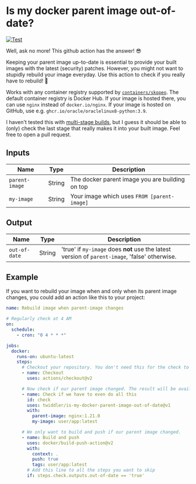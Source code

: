 # Is my docker parent image out-of-date?

[![Test](https://github.com/twiddler/is-my-docker-parent-image-out-of-date/actions/workflows/test.yml/badge.svg)](https://github.com/twiddler/is-my-docker-parent-image-out-of-date/actions/workflows/test.yml)

Well, ask no more! This github action has the answer! :sunglasses:

Keeping your parent image up-to-date is essential to provide your built images with the latest (security) patches. However, you might not want to stupidly rebuild your image everyday. Use this action to check if you really have to rebuild! :partying_face:

Works with any container registry supported by [`containers/skopeo`](https://github.com/containers/skopeo). The default container registry is Docker Hub. If your image is hosted there, you can use `nginx` instead of `docker.io/nginx`. If your image is hosted on GitHub, use e.g. `ghcr.io/oracle/oraclelinux8-python:3.9`.

I haven't tested this with [multi-stage builds](https://docs.docker.com/develop/develop-images/multistage-build/), but I guess it should be able to (only) check the last stage that really makes it into your built image. Feel free to open a pull request.

## Inputs

| Name           | Type   | Description                                     |
| -------------- | ------ | ----------------------------------------------- |
| `parent-image` | String | The docker parent image you are building on top |
| `my-image`     | String | Your image which uses `FROM [parent-image]`     |

## Output

| Name          | Type   | Description                                                                                    |
| ------------- | ------ | ---------------------------------------------------------------------------------------------- |
| `out-of-date` | String | 'true' if `my-image` does **not** use the latest version of `parent-image`, 'false' otherwise. |

## Example

If you want to rebuild your image when and only when its parent image changes, you could add an action like this to your project:

```yaml
name: Rebuild image when parent-image changes

# Regularly check at 4 AM
on:
  schedule:
    - cron: "0 4 * * *"

jobs:
  docker:
    runs-on: ubuntu-latest
    steps:
      # Checkout your repository. You don't need this for the check to work, but putting it here saves you an "if: ..."
      - name: Checkout
        uses: actions/checkout@v2

      # Now check if our parent image changed. The result will be available at `steps.[id of this step].outputs.out-of-date`
      - name: Check if we have to even do all this
        id: check
        uses: twiddler/is-my-docker-parent-image-out-of-date@v1
        with:
          parent-image: nginx:1.21.0
          my-image: user/app:latest

      # We only want to build and push if our parent image changed.
      - name: Build and push
        uses: docker/build-push-action@v2
        with:
          context: .
          push: true
          tags: user/app:latest
        # Add this line to all the steps you want to skip
        if: steps.check.outputs.out-of-date == 'true'
```
